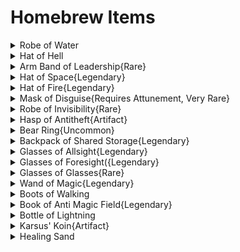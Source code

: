 # Homebrew Items

<details><summary>Robe of Water</summary>
<p>
 
| Description |
| --- |
| The robe looks like the ocean waves are alive rolling on it, this robe allows the wearer to breathe underwater and gain swimming speed equal to their movement speed until the robe is taken off. This robe is invisible while underwater. |

</p>
</details>

<details><summary>Hat of Hell</summary>
<p>
 
| Description |
| --- |
| Once put on this magical hat screams louder and louder telepathically to the wearer "Fire! Fire!! Fire!!!" until the wearer uses the hat's ability to cast Fireball(4) or Fire Wall(2), after which the hat will continue the whispers until all the charges are expended. The hat regains 1d6+1 charges every 3 days. After 2 consecutive days wearing the hat, the wearer takes 2d6+1 Psychic damage. |

</p>
</details>

<details><summary>Arm Band of Leadership{Rare}</summary>
<p>
 
| Description |
| --- |
| This band can only be worn by Monks, Orcs, Dwarves and Warlocks. This band grants the effects of War Cry to the owner and up to 8 other willing creatures within 50ft. If the band is torn or burned it is destroyed and loses the effect. It cannot be destroyed in any other way, however it can be taken or moved by a spell or any other means |

</p>
</details>

<details><summary>Hat of  Space{Legendary}</summary>
<p>
 
| Description |
| --- |
| This wizards hat seems to have stars and planets moving on it, the hat allows the wearer to use can Action to Plane Shift, Only to the Astral Plane and in a different location(chosen by the GM) in the Astral Plane, also the hat can only use the ability once per 10 minutes, using it again while in the Astral Plane will put the wearer back where they were, using it while already in the Astral Plane without having shifted there will cause the wearer to teleport to another random location within the plane |

</p>
</details>

<details><summary>Hat of Fire{Legendary}</summary>
<p>
 
| Description |
| --- |
| This hat seems to wisp as if it was made of fire, it is bright red and the hue seems to shift like the breathing of a fire.While wearing this hat you get 1d4+1 Fireball spells. They recharge everyday at dawn, each separate casting is level 3 or if you use all the charges the one Firbeall is casted at level 9.After two consecutive days of wearing the hat, take 1d6+2 psychic damage. |

</p>
</details>

<details><summary>Mask of Disguise{Requires Attunement, Very Rare}</summary>
<p>
 
| Description |
| --- |
| While wearing this mask, you can use an action to cast the Disguise Self spell from it at will. The spell ends if the mask is removed. |

</p>
</details>

<details><summary>Robe of Invisibility{Rare}</summary>
<p>
 
| Description |
| --- |
| This robe allows the wearer to cast the Invisibility spell however the duration is until the robe takes damage or is taken off. |

</p>
</details>

<details><summary>Hasp of Antitheft{Artifact}</summary>
<p>
 
| Description |
| --- |
| This small metal looking padlock seems to be able to clasp around any sort of door handle, once locked the item magically phases into the door and the owner of the lock feels a key pop into their hand, once the lock phases into the door, the handle disappears, once the key is placed close enough (about 4 inches) to the door the lock phases back out of the door and is ready to be unlocked. Any stone wall that is not attached that has no handle gains one when this lock is put on, any door magically locked this way is immune to magic and has a DC 30 Strength in order to be forced open. |

</p>
</details>

<details><summary>Bear Ring{Uncommon}</summary>
<p>
 
| Description |
| --- |
| This silver ring has a bear head roaring carved into it. This ring allows the wearer to use an Action and cast the Polymorph spell from the ring, the duration lasts until the ring is taken off or dispelled by the user. However the spell only allows the wearer to transform into a bear(any kind). |

</p>
</details>

<details><summary>Backpack of Shared Storage{Legendary}</summary>
<p>
 
| Description |
| --- |
| This backpack shares the uses of a bag of holding with the following alteration: The backpack bears a patch somewhere on its form. Any backpack of shared storage with the same patch accesses the same extra-dimensional space, and therefore items can be shared through the bag. However, creatures cannot be transported through the bags. This extra-dimensional space can be accessed on any plane of existence.
You can replace the patch on the backpack of shared storage with another patch to gain access to another extra-dimensional space. Placing more than one patch on the backpack of shared storage causes the bag, and all items in both extra-dimensional spaces, to be instantly destroyed. One can only regain any one item from the destruction by means of a Wish spell.*  -Thanks to "MagmaCake" on Reddit |

</p>
</details>

<details><summary>Glasses of Allsight{Legendary}</summary>
<p>
 
| Description |
| --- |
| The wearer of these glasses gains the ability to see clearly in any circumstance, through the Ethereal Plane, and through any object out to 60 feet, these glasses also allow the wearer to read any language. However after 5 consecutive days of wearing the glasses, the wearer gains 2 levels of Exhaustion and takes 1d4+2 Psychic damage. |

</p>
</details>

<details><summary>Glasses of Foresight({Legendary}</summary>
<p>
 
| Description |
| --- |
| The wearer of these glasses can see into the vulnerabilities of it's enemies, the wearer gains Advantage on all Attack rolls within 10 feet of an enemy |

</p>
</details>

<details><summary>Glasses of Glasses{Rare}</summary>
<p>
 
| Description |
| --- |
| The wearer of these glasses has their special sight increased by 80 feet, or adds Darkvision if you have none out to 60ft |

</p>
</details>

<details><summary>Wand of Magic{Legendary}</summary>
<p>
 
| Description |
| --- |
| This magic wand contains 1d3+1 spells when found, chosen by the GM, the wand can hold up to 1d10-1 levels of spells, the caster may cast the spells into the wand, the spell has no other effect than going into the wand. The wand regains its charges every 3 days. When the last spell is used, roll a d20 if the result is a 1 the wand disintegrates into nothing. Any materials used to cast spells into the wand are taken by the wand. |

</p>
</details>

<details><summary>Boots of Walking</summary>
<p>
 
| Description |
| --- |
| The wearer of these boots is unaffected by difficult terrain, inclines, declines.(up and down to 89 degrees) meaning you can't walk a perfectly vertical incline |

</p>
</details>

<details><summary>Book of Anti Magic Field{Legendary}</summary>
<p>
 
| Description |
| --- |
| When the owner of this book uses its affect, the book falls to the ground and opens up, the pages fly out of the book and land on the ground in a ring 100 feet in diameter, the pages then disintegrate into the ground and are unseen, the owner sees a magic yellow ring on the ground where the papers were, only the owner can see this ring. The ring is actually a sphere 100 feet in diameter. Inside the sphere all magic is null and void. |

</p>
</details>

<details><summary>Bottle of Lightning</summary>
<p>
 
| Description |
| --- |
| This small glass container seems to have lightning inside constantly striking the edges of the botte within. This item can be thrown or opened away from the owner, once the lightning leaves the bottle it is gone and cannot be used again. The lightning bursts out toward the closest other creatures within a 30 foot diameter(if thrown) or a 60 foot line (if opened), casting Chain Lightning at 9th level. |

</p>
</details>

<details><summary>Karsus' Koin{Artifact}</summary>
<p>
 
| Description |
| --- |
| This small copper piece looks like a normal coin, however when the coin is flipped, the coin reads the flipper's mind and sees what they desire most, it gives them what they desire most(what happens is determined by the GM), after which the coin disappears to a random Plane and location chosen by the GM. |

</p>
</details>

<details><summary>Healing Sand</summary>
<p>
 
| Description |
| --- |
| Sand that heals you 4d6 when submerged in it, can be found in the lands of Aiskyssa or sold in the markets, but very rare and light green in color and has a small glow about it. |

</p>
</details>
